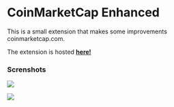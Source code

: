 # CoinMarketCap Enhanced
This is a small extension that makes some improvements coinmarketcap.com.

The extension is hosted **[here!](https://chrome.google.com/webstore/detail/coinmarketcap-enhanced/cjdbebokopcgdhcefeijjdgfampgeejg
)**

### Screnshots
![](http://i.imgur.com/KgARUwq.png)

![](http://i.imgur.com/JHeI46X.png)

